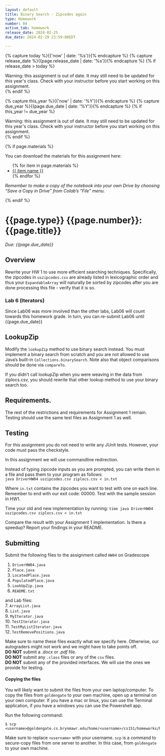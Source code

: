 ```yaml
---
layout: default
title: Binary Search - Zipcodes again
type: Homework
number: 04
active_tab: homework
release_date: 2024-02-25
due_date: 2024-02-29 23:59:00EDT

---
```


<!-- Check whether the assignment is ready to release -->
{% capture today %}{{'now' | date: '%s'}}{% endcapture %}
{% capture release_date %}{{page.release_date | date: '%s'}}{% endcapture %}
{% if release_date > today %} 
<div class="alert alert-danger">
Warning: this assignment is out of date.  It may still need to be updated for this year's class.  Check with your instructor before you start working on this assignment.
</div>
{% endif %}
<!-- End of check whether the assignment is up to date -->


<!-- Check whether the assignment is up to date -->
{% capture this_year %}{{'now' | date: '%Y'}}{% endcapture %}
{% capture due_year %}{{page.due_date | date: '%Y'}}{% endcapture %}
{% if this_year != due_year %} 
<div class="alert alert-danger">
Warning: this assignment is out of date.  It may still need to be updated for this year's class.  Check with your instructor before you start working on this assignment.
</div>
{% endif %}
<!-- End of check whether the assignment is up to date -->



{% if page.materials %}
<div class="alert alert-info">
You can download the materials for this assignment here:
<ul>
{% for item in page.materials %}
<li><a href="{{item.url}}">{{ item.name }}</a></li>
{% endfor %}
</ul>


<i>Remember to make a copy of the notebook into your own Drive by choosing “Save a Copy in Drive” from Colab’s “File” menu.</i>

</div>
{% endif %}





{{page.type}} {{page.number}}: {{page.title}}
=============================================================

_Due: {{page.due_date}}_

## Overview

Rewrite your HW 1 to use more efficient searching techniques. Specifically,
the zipcodes in `uszipcodes.csv` are already listed in lexicographic order and thus
your `ExpandableArray` will naturally be sorted by zipcodes after you are done processing
this file - verify that it is so.

### Lab 6 (Iterators)

Since Lab06 was more involved than the other labs,
Lab06 will count towards this homework grade. 
In turn, you can re-submit Lab06 until {{page.due_date}}

## LookupZip
Modify the `lookupZip` method to use binary search instead. 
You must implement a binary search from scratch and 
you are not allowed to use Java’s
built-in `Collections.binarySearch`. Note also that object comparisons
should be done via `compareTo`.

If you didn’t call lookupZip when you were weaving in the data from ziplocs.csv,
you should rewrite that other lookup method to use your binary search too.

## Requirements.

The rest of the restrictions and requirements for Assignment 1 remain. 
Testing should use the same test files as Assignment 1 as well.

## Testing

For this assignment you do not need to write any JUnit tests.
However, your code must pass the checkstyle.

In this assignment we will use commandline redirection.

Instead of typing zipcode inputs as you are prompted, you can write them in a file and pass them to your program as follows:     
`java DriverHW04 uszipcodes.csv ziplocs.csv < in.txt`
     
Where `in.txt` contains the zipcodes you want to test with one on each line. Remember to end with our exit code: 00000.
Test with the sample session in HW1. 

Time your old and new implementation by running:
`time java DriverHW04 uszipcodes.csv ziplocs.csv < in.txt`

Compare the result with your Assignment 1 implementation. Is there a
speedup? Report your findings in your README.

## Submitting

Submit the following files to the assignment called `HW04` on Gradescope

1. `DriverHW04.java`
2. `Place.java`
3. `LocatedPlace.java`
4. `PopulatedPlace.java `
5. `LookUpZip.java`
6. `README.txt`

and Lab files:  
7. `ArrayList.java`  
8. `List.java`    
9. `MyIterator.java`  
10. `TestIterator.java`   
11. `TestMyListIterator.java`  
12. `TestRemovePositions.java`  


Make sure to name these files exactly what we specify here. Otherwise,
our autograders might not work and we might have to take points off.
<br>
**DO NOT** submit a *.docx* or *.pdf* file.
<br>
**DO NOT** submit any `.class` files or any of the `csv` files.
<br>
**DO NOT** submit any of the provided interfaces. We will use the ones
we provide for testing.

#### Copying the files 
You will likely want to submit the files from your own laptop/computer.
To copy the files from `goldengate` to your own machine, 
open up a terminal on your own computer. If you have a mac or linux, you can use the 
Terminal application, if you have a windows you can use the Powershell app.

Run the following command:

```bassh
$ scp <username>@goldengate.cs.brynmawr.edu/home/<username>/cs151/homeworks/hw00/*
```

Make sure to replace `<username>` with your username. `scp` is a command to secure-copy files
from one server to another. In this case, from `goldengate` to your own machine.

